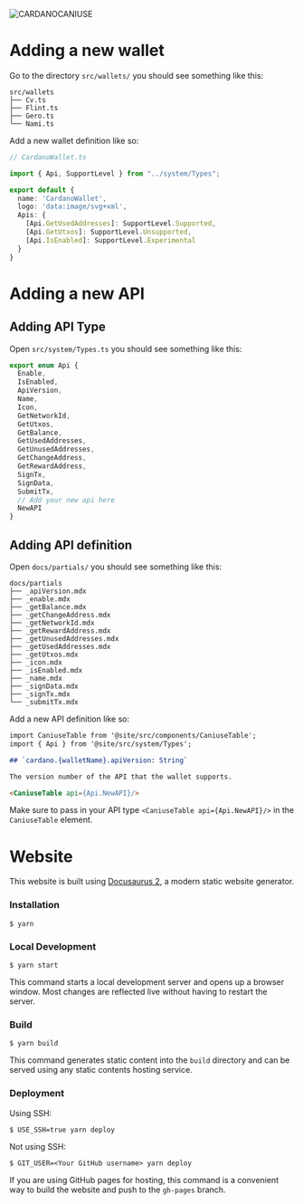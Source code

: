 ![CARDANOCANIUSE](https://github.com/dcSpark/cardano-caniuse/blob/main/static/img/caniuse_new.png?raw=true)

# Adding a new wallet

Go to the directory `src/wallets/` you should see something like this: 

```
src/wallets
├── Cv.ts
├── Flint.ts
├── Gero.ts
└── Nami.ts
```

Add a new wallet definition like so:

```ts
// CardanoWallet.ts

import { Api, SupportLevel } from "../system/Types";

export default {
  name: 'CardanoWallet',
  logo: 'data:image/svg+xml',
  Apis: {
    [Api.GetUsedAddresses]: SupportLevel.Supported,
    [Api.GetUtxos]: SupportLevel.Unsupported,
    [Api.IsEnabled]: SupportLevel.Experimental
  }
}
```

# Adding a new API

## Adding API Type
Open `src/system/Types.ts` you should see something like this: 

```ts
export enum Api {
  Enable,
  IsEnabled,
  ApiVersion,
  Name,
  Icon,
  GetNetworkId,
  GetUtxos,
  GetBalance,
  GetUsedAddresses,
  GetUnusedAddresses,
  GetChangeAddress,
  GetRewardAddress,
  SignTx,
  SignData,
  SubmitTx,
  // Add your new api here
  NewAPI
}
```

## Adding API definition

Open `docs/partials/` you should see something like this: 

```
docs/partials
├── _apiVersion.mdx
├── _enable.mdx
├── _getBalance.mdx
├── _getChangeAddress.mdx
├── _getNetworkId.mdx
├── _getRewardAddress.mdx
├── _getUnusedAddresses.mdx
├── _getUsedAddresses.mdx
├── _getUtxos.mdx
├── _icon.mdx
├── _isEnabled.mdx
├── _name.mdx
├── _signData.mdx
├── _signTx.mdx
└── _submitTx.mdx
```

Add a new API definition like so:

```md
import CaniuseTable from '@site/src/components/CaniuseTable';
import { Api } from '@site/src/system/Types';

## `cardano.{walletName}.apiVersion: String`

The version number of the API that the wallet supports.

<CaniuseTable api={Api.NewAPI}/>
```

Make sure to pass in your API type `<CaniuseTable api={Api.NewAPI}/>` in the `CaniuseTable` element.

# Website

This website is built using [Docusaurus 2](https://docusaurus.io/), a modern static website generator.

### Installation

```
$ yarn
```

### Local Development

```
$ yarn start
```

This command starts a local development server and opens up a browser window. Most changes are reflected live without having to restart the server.

### Build

```
$ yarn build
```

This command generates static content into the `build` directory and can be served using any static contents hosting service.

### Deployment

Using SSH:

```
$ USE_SSH=true yarn deploy
```

Not using SSH:

```
$ GIT_USER=<Your GitHub username> yarn deploy
```

If you are using GitHub pages for hosting, this command is a convenient way to build the website and push to the `gh-pages` branch.
